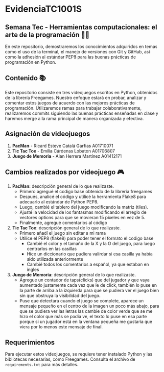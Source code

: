 # EvidenciaTC1001S
## Semana Tec - Herramientas computacionales: el arte de la programación 👨‍💻
En este repositorio, demostraremos los conocimientos adquiridos en temas como el uso de la terminal, el manejo de versiones con Git y GitHub, así como la adhesión al estándar PEP8 para las buenas prácticas de programación en Python.

## Contenido 📚

Este repositorio consiste en tres videojuegos escritos en Python, obtenidos de la librería Freegames. Nuestro enfoque estará en probar, analizar y comentar estos juegos de acuerdo con las mejores prácticas de programación. Utilizaremos ramas para trabajar colaborativamente, realizaremos commits siguiendo las buenas prácticas enseñadas en clase y haremos merge a la rama principal de manera organizada y efectiva.

## Asignación de videojuegos
1. **PacMan** - Ricard Esteve Catalá Garfias A01710071
2. **Tic Tac Toe** - Emilia Cárdenas Lobaton A01706807
3. **Juego de Memoria** - Alan Herrera Martínez A01412171

## Cambios realizados por videojuego 🎮

1. **PacMan**: descripción general de lo que realizaste.
	- Primero agregué el codigo base obtenido de la librería freegames  
	- Después, analicé el código y utilicé la herramienta Flake8 para adecuarlo al estándar de Python PEP8.
	- Luego, cambié el tablero del juego modificando la matriz (tiles).
	- Ajusté la velocidad de los fantasmas modificando el arreglo de vectores options para que se movieran 15 píxeles en vez de 5.
  	- Finalmente, agregué comentarios al código
2. **Tic Tac Toe**: descripción general de lo que realizaste.
	- Primero añadí el juego sin editar a mi rama
	- Utilice el PEP8 (flake8) para poder tener el formato el codigo base
        - Cambié el color y el tamaño de la X y la O del juego, para luego centrarlos en las casillas
        - Hice un diccionario que pudiera valirdar si esa casilla ya habia sido utilizada anteriormente
        - Cambié todos los comentarios a español, ya que estaban en ingles
3. **Juego de Memoria**: descripción general de lo que realizaste.
	- Agregue un contador de taps(clicks) que del jugador y que vaya aumentado justamente cada vez que le de click, también lo puse en la parte de arriba a la izquierda para que se pudiera ver el juego bien sin que obstruya la visibilidad del juego.
	- Puse que detectara cuando el juego se complete, aparece un mensaje pequeño en el centro de la imagen un poco más abajo, para que se pudiera ver las letras las cambie de color verde que se me hizo el color que más se podía ve, el texto lo puse en esa parte porque si un jugador está en la ventana pequeña me gustaría que viera por lo menos este mensaje de final.

## Requerimientos

Para ejecutar estos videojuegos, se requiere tener instalado Python y las bibliotecas necesarias, como Freegames. Consulta el archivo de `requirements.txt` para más detalles.
